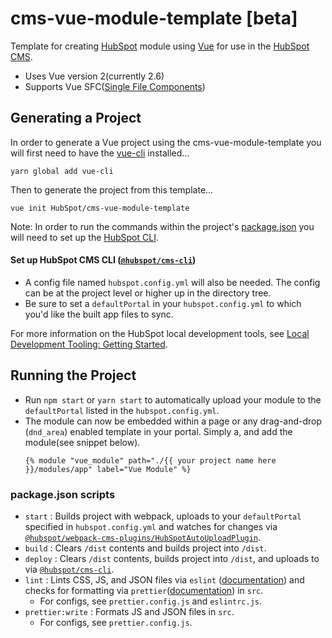 # cms-vue-module-template [beta]
Template for creating [HubSpot](https://www.hubspot.com) module using [Vue](https://vuejs.org/) for use in the [HubSpot CMS](https://www.hubspot.com/products/cms).

- Uses Vue version 2(currently 2.6)
- Supports Vue SFC([Single File Components](https://vuejs.org/v2/guide/single-file-components.html))

## Generating a Project

In order to generate a Vue project using the cms-vue-module-template you will first need to have the [vue-cli](https://cli.vuejs.org/) installed...
```
yarn global add vue-cli
```

Then to generate the project from this template...
```
vue init HubSpot/cms-vue-module-template
```

Note: In order to run the commands within the project's [package.json](template/package.json) you will need to set up the [HubSpot CLI](https://www.npmjs.com/package/@hubspot/cms-cli).

#### Set up HubSpot CMS CLI ([`@hubspot/cms-cli`](https://www.npmjs.com/package/@hubspot/cms-cli))
- A config file named `hubspot.config.yml` will also be needed.  The config can be at the project level or higher up in the directory tree.
- Be sure to set a `defaultPortal` in your `hubspot.config.yml` to which you'd like the built app files to sync.

For more information on the HubSpot local development tools, see [Local Development Tooling: Getting Started](https://designers.hubspot.com/docs/tools/local-development).

## Running the Project
- Run `npm start` or `yarn start` to automatically upload your module to the `defaultPortal` listed in the `hubspot.config.yml`.
- The module can now be embedded within a page or any drag-and-drop (`dnd_area`) enabled template in your portal. Simply a, and add the module(see snippet below).
  ```
  {% module "vue_module" path="./{{ your project name here }}/modules/app" label="Vue Module" %}
  ```

### package.json scripts
- `start` : Builds project with webpack, uploads to your `defaultPortal` specified in `hubspot.config.yml` and watches for changes via [`@hubspot/webpack-cms-plugins/HubSpotAutoUploadPlugin`](https://www.npmjs.com/package/@hubspot/webpack-cms-plugins).
- `build` : Clears `/dist` contents and builds project into `/dist`.
- `deploy` : Clears `/dist` contents, builds project into `/dist`, and uploads to via [`@hubspot/cms-cli`](https://www.npmjs.com/package/@hubspot/cms-cli).
- `lint` : Lints CSS, JS, and JSON files via `eslint` ([documentation](https://eslint.org/docs/user-guide/configuring)) and checks for formatting via `prettier`([documentation](https://prettier.io/docs/en/configuration.html)) in `src`.
  - For configs, see `prettier.config.js` and `eslintrc.js`.
- `prettier:write` : Formats JS and JSON files in `src`.
  - For configs, see `prettier.config.js`.

